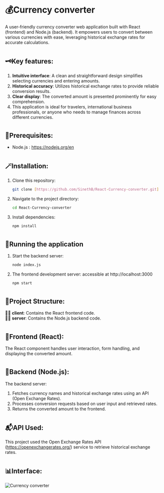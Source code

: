 # 💰Currency converter

A user-friendly currency converter web application built with React (frontend) and Node.js (backend). It empowers users to convert between various currencies with ease, leveraging historical exchange rates for accurate calculations.
#
## **🗝️Key features:**

1. **Intuitive interface**: A clean and straightforward design simplifies selecting currencies and entering amounts.
2. **Historical accuracy**: Utilizes historical exchange rates to provide reliable conversion results.
3. **Clear display**: The converted amount is presented prominently for easy comprehension.
4. This application is ideal for travelers, international business professionals, or anyone who needs to manage finances across different currencies.

#

## **🥋Prerequisites:**

- Node.js : https://nodejs.org/en
#
## **🪄Installation:**

1. Clone this repository:

   ```bash
   git clone [https://github.com/SinethB/React-Currency-converter.git](https://github.com/SinethB/React-Currency-converter.git)

2. Navigate to the project directory:
   ```bash
   cd React-Currency-converter

3. Install dependencies:
   ```bash
   npm install
   
#
## **🏇Running the application**

1. Start the backend server:
   ```bash
   node index.js

2. The frontend development server:
   accessible at http://localhost:3000
    ```bash
   npm start

#
## **🩻Project Structure:**

👨‍🌾 **client**: Contains the React frontend code.  
👨‍💼 **server**: Contains the Node.js backend code.

#
## **💌Frontend (React):**

The React component handles user interaction, form handling, and displaying the converted amount.

#
## **📝Backend (Node.js):**

The backend server:

1. Fetches currency names and historical exchange rates using an API (Open Exchange Rates).
2. Processes conversion requests based on user input and retrieved rates.
3. Returns the converted amount to the frontend.

#
## **📬API Used:**

This project used the Open Exchange Rates API (https://openexchangerates.org/) service to retrieve historical exchange rates.

# 
## **📊Interface:**
![Currency converter](/images/interface.png)


